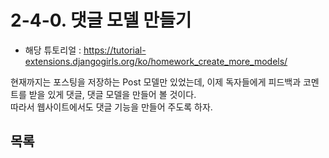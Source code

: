 # 2-4-0. 댓글 모델 만들기
- 해당 튜토리얼 : https://tutorial-extensions.djangogirls.org/ko/homework_create_more_models/

현재까지는 포스팅을 저장하는 Post 모델만 있었는데, 이제 독자들에게 피드백과 코멘트를 받을 있게 댓글, 댓글 모델을 만들어 볼 것이다.  
따라서 웹사이트에서도 댓글 기능을 만들어 주도록 하자.

## 목록

